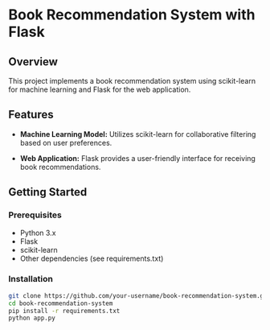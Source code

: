 # Book Recommendation System with Flask

## Overview

This project implements a book recommendation system using scikit-learn for machine learning and Flask for the web application.

## Features

- **Machine Learning Model:** Utilizes scikit-learn for collaborative filtering based on user preferences.

- **Web Application:** Flask provides a user-friendly interface for receiving book recommendations.

## Getting Started

### Prerequisites

- Python 3.x
- Flask
- scikit-learn
- Other dependencies (see requirements.txt)

### Installation

```bash
git clone https://github.com/your-username/book-recommendation-system.git
cd book-recommendation-system
pip install -r requirements.txt
python app.py
